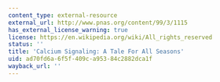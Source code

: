 ```yaml
---
content_type: external-resource
external_url: http://www.pnas.org/content/99/3/1115
has_external_license_warning: true
license: https://en.wikipedia.org/wiki/All_rights_reserved
status: ''
title: 'Calcium Signaling: A Tale For All Seasons'
uid: ad70fd6a-6f5f-409c-a953-84c2882dca1f
wayback_url: ''
---
```


